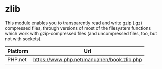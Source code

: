 # zlib

This module enables you to transparently read and write gzip (.gz) compressed files, through versions of most of the filesystem functions which work with gzip-compressed files (and uncompressed files, too, but not with sockets).

| Platform | Url                                                              |
|----------|------------------------------------------------------------------|
| PHP.net  | https://www.php.net/manual/en/book.zlib.php                      |
